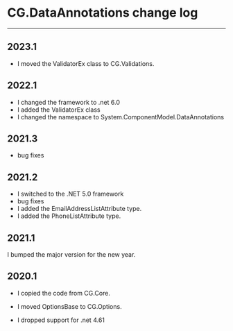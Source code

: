 # CG.DataAnnotations change log
---

## 2023.1

* I moved the ValidatorEx class to CG.Validations.

## 2022.1

* I changed the framework to .net 6.0
* I added the ValidatorEx class
* I changed the namespace to System.ComponentModel.DataAnnotations

## 2021.3

* bug fixes

## 2021.2

* I switched to the .NET 5.0 framework
* bug fixes
* I added the EmailAddressListAttribute type.
* I added the PhoneListAttribute type.

## 2021.1 

I bumped the major version for the new year.

## 2020.1

* I copied the code from CG.Core.

* I moved OptionsBase to CG.Options.

* I dropped support for .net 4.61


